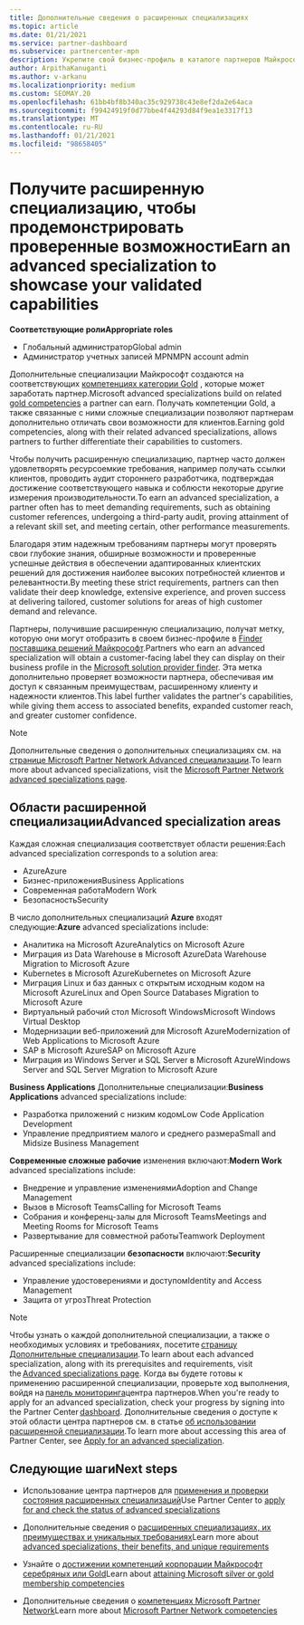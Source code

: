 ```yaml
---
title: Дополнительные сведения о расширенных специализациях
ms.topic: article
ms.date: 01/21/2021
ms.service: partner-dashboard
ms.subservice: partnercenter-mpn
description: Укрепите свой бизнес-профиль в каталоге партнеров Майкрософт. Узнайте о расширенных специализациях, которые можно достичь с помощью имеющихся компетенций Gold и серебряных.
author: ArpithaKanuganti
ms.author: v-arkanu
ms.localizationpriority: medium
ms.custom: SEOMAY.20
ms.openlocfilehash: 61bb4bf8b340ac35c929738c43e8ef2da2e64aca
ms.sourcegitcommit: f99424919f0d77bbe4f44293d84f9ea1e3317f13
ms.translationtype: MT
ms.contentlocale: ru-RU
ms.lasthandoff: 01/21/2021
ms.locfileid: "98658405"
---
```

# <a name="earn-an-advanced-specialization-to-showcase-your-validated-capabilities"></a><span data-ttu-id="438d9-104">Получите расширенную специализацию, чтобы продемонстрировать проверенные возможности</span><span class="sxs-lookup"><span data-stu-id="438d9-104">Earn an advanced specialization to showcase your validated capabilities</span></span>

<span data-ttu-id="438d9-105">**Соответствующие роли**</span><span class="sxs-lookup"><span data-stu-id="438d9-105">**Appropriate roles**</span></span>

- <span data-ttu-id="438d9-106">Глобальный администратор</span><span class="sxs-lookup"><span data-stu-id="438d9-106">Global admin</span></span>
- <span data-ttu-id="438d9-107">Администратор учетных записей MPN</span><span class="sxs-lookup"><span data-stu-id="438d9-107">MPN account admin</span></span>

<span data-ttu-id="438d9-108">Дополнительные специализации Майкрософт создаются на соответствующих [компетенциях категории Gold](learn-about-competencies.md) , которые может заработать партнер.</span><span class="sxs-lookup"><span data-stu-id="438d9-108">Microsoft advanced specializations build on related [gold competencies](learn-about-competencies.md) a partner can earn.</span></span> <span data-ttu-id="438d9-109">Получать компетенции Gold, а также связанные с ними сложные специализации позволяют партнерам дополнительно отличать свои возможности для клиентов.</span><span class="sxs-lookup"><span data-stu-id="438d9-109">Earning gold competencies, along with their related advanced specializations, allows partners to further differentiate their capabilities to customers.</span></span>

<span data-ttu-id="438d9-110">Чтобы получить расширенную специализацию, партнер часто должен удовлетворять ресурсоемкие требования, например получать ссылки клиентов, проводить аудит стороннего разработчика, подтверждая достижение соответствующего навыка и соблюсти некоторые другие измерения производительности.</span><span class="sxs-lookup"><span data-stu-id="438d9-110">To earn an advanced specialization, a partner often has to meet demanding requirements, such as obtaining customer references, undergoing a third-party audit, proving attainment of a relevant skill set, and meeting certain, other performance measurements.</span></span>

<span data-ttu-id="438d9-111">Благодаря этим надежным требованиям партнеры могут проверять свои глубокие знания, обширные возможности и проверенные успешные действия в обеспечении адаптированных клиентских решений для достижения наиболее высоких потребностей клиентов и релевантности.</span><span class="sxs-lookup"><span data-stu-id="438d9-111">By meeting these strict requirements, partners can then validate their deep knowledge, extensive experience, and proven success at delivering tailored, customer solutions for areas of high customer demand and relevance.</span></span>

<span data-ttu-id="438d9-112">Партнеры, получившие расширенную специализацию, получат метку, которую они могут отобразить в своем бизнес-профиле в [Finder поставщика решений Майкрософт](https://www.microsoft.com/solution-providers/home).</span><span class="sxs-lookup"><span data-stu-id="438d9-112">Partners who earn an advanced specialization will obtain a customer-facing label they can display on their business profile in the [Microsoft solution provider finder](https://www.microsoft.com/solution-providers/home).</span></span> <span data-ttu-id="438d9-113">Эта метка дополнительно проверяет возможности партнера, обеспечивая им доступ к связанным преимуществам, расширенному клиенту и надежности клиентов.</span><span class="sxs-lookup"><span data-stu-id="438d9-113">This label further validates the partner's capabilities, while giving them access to associated benefits, expanded customer reach, and greater customer confidence.</span></span>

> [!NOTE]
> <span data-ttu-id="438d9-114">Дополнительные сведения о дополнительных специализациях см. на [странице Microsoft Partner Network Advanced специализации](https://partner.microsoft.com/membership/advanced-specialization).</span><span class="sxs-lookup"><span data-stu-id="438d9-114">To learn more about advanced specializations, visit the [Microsoft Partner Network advanced specializations page](https://partner.microsoft.com/membership/advanced-specialization).</span></span>

## <a name="advanced-specialization-areas"></a><span data-ttu-id="438d9-115">Области расширенной специализации</span><span class="sxs-lookup"><span data-stu-id="438d9-115">Advanced specialization areas</span></span>

<span data-ttu-id="438d9-116">Каждая сложная специализация соответствует области решения:</span><span class="sxs-lookup"><span data-stu-id="438d9-116">Each advanced specialization corresponds to a solution area:</span></span>

- <span data-ttu-id="438d9-117">Azure</span><span class="sxs-lookup"><span data-stu-id="438d9-117">Azure</span></span>
- <span data-ttu-id="438d9-118">Бизнес-приложения</span><span class="sxs-lookup"><span data-stu-id="438d9-118">Business Applications</span></span>
- <span data-ttu-id="438d9-119">Современная работа</span><span class="sxs-lookup"><span data-stu-id="438d9-119">Modern Work</span></span>
- <span data-ttu-id="438d9-120">Безопасность</span><span class="sxs-lookup"><span data-stu-id="438d9-120">Security</span></span>

<span data-ttu-id="438d9-121">В число дополнительных специализаций **Azure** входят следующие:</span><span class="sxs-lookup"><span data-stu-id="438d9-121">**Azure** advanced specializations include:</span></span>

- <span data-ttu-id="438d9-122">Аналитика на Microsoft Azure</span><span class="sxs-lookup"><span data-stu-id="438d9-122">Analytics on Microsoft Azure</span></span>
- <span data-ttu-id="438d9-123">Миграция из Data Warehouse в Microsoft Azure</span><span class="sxs-lookup"><span data-stu-id="438d9-123">Data Warehouse Migration to Microsoft Azure</span></span>
- <span data-ttu-id="438d9-124">Kubernetes в Microsoft Azure</span><span class="sxs-lookup"><span data-stu-id="438d9-124">Kubernetes on Microsoft Azure</span></span>
- <span data-ttu-id="438d9-125">Миграция Linux и баз данных с открытым исходным кодом на Microsoft Azure</span><span class="sxs-lookup"><span data-stu-id="438d9-125">Linux and Open Source Databases Migration to Microsoft Azure</span></span>
- <span data-ttu-id="438d9-126">Виртуальный рабочий стол Microsoft Windows</span><span class="sxs-lookup"><span data-stu-id="438d9-126">Microsoft Windows Virtual Desktop</span></span>
- <span data-ttu-id="438d9-127">Модернизации веб-приложений для Microsoft Azure</span><span class="sxs-lookup"><span data-stu-id="438d9-127">Modernization of Web Applications to Microsoft Azure</span></span>
- <span data-ttu-id="438d9-128">SAP в Microsoft Azure</span><span class="sxs-lookup"><span data-stu-id="438d9-128">SAP on Microsoft Azure</span></span>
- <span data-ttu-id="438d9-129">Миграция из Windows Server и SQL Server в Microsoft Azure</span><span class="sxs-lookup"><span data-stu-id="438d9-129">Windows Server and SQL Server Migration to Microsoft Azure</span></span>

<span data-ttu-id="438d9-130">**Business Applications** Дополнительные специализации:</span><span class="sxs-lookup"><span data-stu-id="438d9-130">**Business Applications** advanced specializations include:</span></span>

- <span data-ttu-id="438d9-131">Разработка приложений с низким кодом</span><span class="sxs-lookup"><span data-stu-id="438d9-131">Low Code Application Development</span></span>
- <span data-ttu-id="438d9-132">Управление предприятием малого и среднего размера</span><span class="sxs-lookup"><span data-stu-id="438d9-132">Small and Midsize Business Management</span></span>

<span data-ttu-id="438d9-133">**Современные сложные рабочие** изменения включают:</span><span class="sxs-lookup"><span data-stu-id="438d9-133">**Modern Work** advanced specializations include:</span></span>

- <span data-ttu-id="438d9-134">Внедрение и управление изменениями</span><span class="sxs-lookup"><span data-stu-id="438d9-134">Adoption and Change Management</span></span>
- <span data-ttu-id="438d9-135">Вызов в Microsoft Teams</span><span class="sxs-lookup"><span data-stu-id="438d9-135">Calling for Microsoft Teams</span></span>
- <span data-ttu-id="438d9-136">Собрания и конференц-залы для Microsoft Teams</span><span class="sxs-lookup"><span data-stu-id="438d9-136">Meetings and Meeting Rooms for Microsoft Teams</span></span>
- <span data-ttu-id="438d9-137">Развертывание для совместной работы</span><span class="sxs-lookup"><span data-stu-id="438d9-137">Teamwork Deployment</span></span>

<span data-ttu-id="438d9-138">Расширенные специализации **безопасности** включают:</span><span class="sxs-lookup"><span data-stu-id="438d9-138">**Security** advanced specializations include:</span></span>

- <span data-ttu-id="438d9-139">Управление удостоверениями и доступом</span><span class="sxs-lookup"><span data-stu-id="438d9-139">Identity and Access Management</span></span>
- <span data-ttu-id="438d9-140">Защита от угроз</span><span class="sxs-lookup"><span data-stu-id="438d9-140">Threat Protection</span></span>

> [!NOTE]
> <span data-ttu-id="438d9-141">Чтобы узнать о каждой дополнительной специализации, а также о необходимых условиях и требованиях, посетите [страницу Дополнительные специализации](https://partner.microsoft.com/membership/advanced-specialization).</span><span class="sxs-lookup"><span data-stu-id="438d9-141">To learn about each advanced specialization, along with its prerequisites and requirements, visit the [Advanced specializations page](https://partner.microsoft.com/membership/advanced-specialization).</span></span> <span data-ttu-id="438d9-142">Когда вы будете готовы к применению расширенной специализации, проверьте ход выполнения, войдя на [панель мониторинга](https://partner.microsoft.com/dashboard)центра партнеров.</span><span class="sxs-lookup"><span data-stu-id="438d9-142">When you're ready to apply for an advanced specialization, check your progress by signing into the Partner Center [dashboard](https://partner.microsoft.com/dashboard).</span></span> <span data-ttu-id="438d9-143">Дополнительные сведения о доступе к этой области центра партнеров см. в статье [об использовании расширенной специализации](advanced-specializations-apply.md).</span><span class="sxs-lookup"><span data-stu-id="438d9-143">To learn more about accessing this area of Partner Center, see [Apply for an advanced specialization](advanced-specializations-apply.md).</span></span>

## <a name="next-steps"></a><span data-ttu-id="438d9-144">Следующие шаги</span><span class="sxs-lookup"><span data-stu-id="438d9-144">Next steps</span></span>

- <span data-ttu-id="438d9-145">Использование центра партнеров для [применения и проверки состояния расширенных специализаций](advanced-specializations-apply.md)</span><span class="sxs-lookup"><span data-stu-id="438d9-145">Use Partner Center to [apply for and check the status of advanced specializations](advanced-specializations-apply.md)</span></span>

- <span data-ttu-id="438d9-146">Дополнительные сведения о [расширенных специализациях, их преимуществах и уникальных требованиях](https://partner.microsoft.com/membership/advanced-specialization)</span><span class="sxs-lookup"><span data-stu-id="438d9-146">Learn more about [advanced specializations, their benefits, and unique requirements](https://partner.microsoft.com/membership/advanced-specialization)</span></span>

- <span data-ttu-id="438d9-147">Узнайте о [достижении компетенций корпорации Майкрософт серебряных или Gold](learn-about-competencies.md)</span><span class="sxs-lookup"><span data-stu-id="438d9-147">Learn about [attaining Microsoft silver or gold membership competencies](learn-about-competencies.md)</span></span>

- <span data-ttu-id="438d9-148">Дополнительные сведения о [компетенциях Microsoft Partner Network](https://partner.microsoft.com/membership/competencies)</span><span class="sxs-lookup"><span data-stu-id="438d9-148">Learn more about [Microsoft Partner Network competencies](https://partner.microsoft.com/membership/competencies)</span></span>